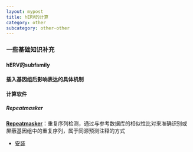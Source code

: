 ```yaml
---
layout: mypost
title: hERV的计算
category: other
subcategory: other-other
---
```


<!-- more -->

### 一些基础知识补充

#### hERV的subfamily


#### 插入基因组后影响表达的具体机制


#### 计算软件

##### Repeatmasker
**[Repeatmasker](https://www.repeatmasker.org/)**：重复序列检测，通过与参考数据库的相似性比对来准确识别或屏蔽基因组中的重复序列，属于同源预测注释的方式
- [安装](https://blog.csdn.net/m0_65437087/article/details/148420035)
